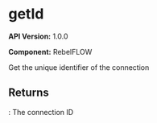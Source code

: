 # getId

**API Version:** 1.0.0

**Component:** RebelFLOW

Get the unique identifier of the connection

## Returns

: The connection ID

